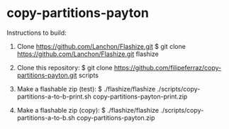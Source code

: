 copy-partitions-payton
======

Instructions to build:
1. Clone https://github.com/Lanchon/Flashize.git
$ git clone https://github.com/Lanchon/Flashize.git flashize

2. Clone this repository:
$ git clone https://github.com/filipeferraz/copy-partitions-payton.git scripts

3. Make a flashable zip (test):
$ ./flashize/flashize ./scripts/copy-partitions-a-to-b-print.sh copy-partitions-payton-print.zip

4. Make a flashable zip (copy):
$ ./flashize/flashize ./scripts/copy-partitions-a-to-b.sh copy-partitions-payton.zip
